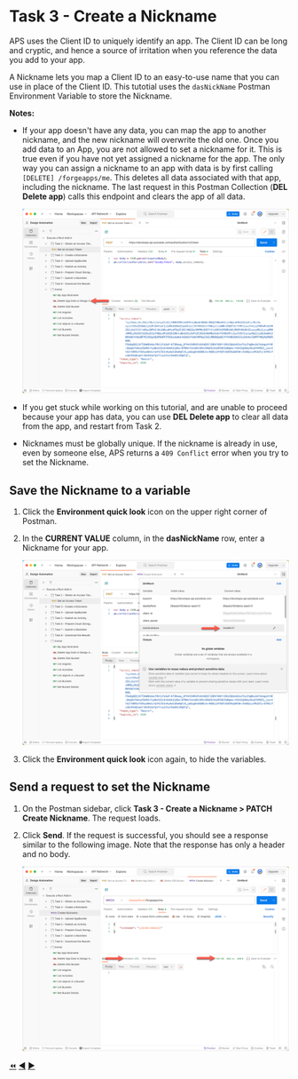 # Task 3 - Create a Nickname

APS uses the Client ID to uniquely identify an app. The Client ID can be long and cryptic, and hence a source of irritation when you reference the data you add to your app.

A Nickname lets you map a Client ID to an easy-to-use name that you can use in place of the Client ID. This tutotial uses the `dasNickName` Postman Environment Variable to store the Nickname.

**Notes:**

- If your app doesn't have any data, you can map the app to another nickname, and the new nickname will overwrite the old one. Once you add data to an App, you are not allowed to set a nickname for it. This is true even if you have not yet assigned a nickname for the app. The only way you can assign a nickname to an app with data is by first calling `[DELETE] /forgeapps/me`. This deletes all data associated with that app, including the nickname. The last request in this Postman Collection (**DEL Delete app**) calls this endpoint and clears the app of all data.

    ![Delete App Data](../images/task3-delete_forge_app.png "Delete app")

- If you get stuck while working on this tutorial, and are unable to proceed because your app has data, you can use **DEL Delete app** to clear all data from the app, and restart from Task 2.


- Nicknames must be globally unique.  If the nickname is already in use, even by someone else, APS returns a `409 Conflict` error when you try to set the Nickname.

## Save the Nickname to a variable

1. Click the **Environment quick look** icon on the upper right corner of Postman.

2. In the **CURRENT VALUE** column, in the **dasNickName** row, enter a Nickname for your app.

   ![Nickname Variable](../images/task3-environment_variables_grid.png "Nickname Variable")


3. Click the **Environment quick look** icon again, to hide the variables.

## Send a request to set the Nickname

1. On the Postman sidebar, click **Task 3 - Create a Nickname > PATCH Create Nickname**. The request loads.

2. Click  **Send**. If the request is successful, you should see a response similar to the following image. Note that the response has only a header and no body.

    ![Successful nickname](../images/task3-successfull.png "Successful Nickname")

[:rewind:](../readme.md "readme.md") [:arrow_backward:](task-2.md "Previous task") [:arrow_forward:](task-4.md "Next task")
